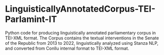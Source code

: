 # LinguisticallyAnnotatedCorpus-TEI-Parlamint-IT
Python code for producing linguistically annotated parliamentary corpus in TEI-XML format.
The Corpus contains the textual interventions in the Senate of the Republic from 2013 to 2022, linguistically analyzed using Stanza NLP, and converted from Conllu internal  format to TEI-XML format.

